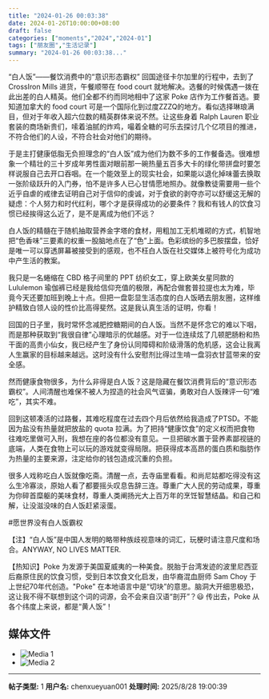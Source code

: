```yaml
---
title: "2024-01-26 00:03:38"
date: 2024-01-26T10:00:00+08:00
draft: false
categories: ["moments","2024","2024-01"]
tags: ["朋友圈","生活记录"]
summary: "2024-01-26 00:03:38..."
---
```


“白人饭”——餐饮消费中的“意识形态霸权”
​
回国途径卡尔加里的行程中，去到了 CrossIron Mills 进货，午餐顺带在 food court 就地解决。选餐的时候偶遇一拨在此出差的白人精英。他们全都不约而同地相中了这家 Poke 店作为工作餐首选。要知道加拿大的 food court 可是一个国际化到过度ZZZQ的地方。看似选择琳琅满目，但对于年收入超六位数的精英群体来说不然。让这些身着 Ralph Lauren 职业套装的商场新贵们，嗦着油腻的炸鸡，嘬着全糖的可乐去探讨几个亿项目的推进，不符合他们的人设，不符合社会对他们的期待。

于是主打健康低脂无负担理念的“白人饭”成为他们为数不多的工作餐备选。很难想象一个精壮的三十岁成年男性面对眼前那一碗热量五百多大卡的绿化带拼盘时要怎样说服自己去开口吞咽。在一个能效至上的现实社会，如果能以退化掉味蕾去换取一张阶级跃升的入门券，怕不是许多人已心甘情愿地照办。就像教徒需要用一些个近乎自虐的戒律去证明自己对于信仰的虔诚，对于食欲的剥夺亦可以舒缓这无解的疑虑：个人努力和时代红利，哪个才是获得成功的必要条件？我和有钱人的饮食习惯已经挨得这么近了，是不是离成为他们不远？

白人饭的精髓在于随机抽取营养金字塔的食材，用粗加工无机堆砌的方式，机智地把“色香味”三要素的权重一股脑地点在了“色”上面。色彩缤纷的多巴胺摆盘，恰好是唯一可以穿透屏幕被接受到的感观，也不枉白人饭在社交媒体上被符号化为成功中产生活的教案。

我只是一名蜷缩在 CBD 格子间里的 PPT 纺织女工，穿上欧美女星同款的 Lululemon 瑜伽裤已经是我给信仰充值的极限，再配合做套普拉提也太为难，毕竟今天还要加班到晚上十点。但把一盘彰显生活态度的白人饭晒去朋友圈，这样维护精致白领人设的性价比高得斐然。这是我认真生活的证明，你看！

回国的日子里，我时常怀念减肥控糖期间的白人饭。当然不是怀念它的难以下咽，而是那种获取到“我很自律”心理暗示的优越感。对于一位连续炫了几顿肥肠粉和热干面的高贵小仙女，我已经产生了身份认同障碍和阶级滑落的危机感，这会让我离人生赢家的目标越来越远。这时没有什么安慰剂比得过生啃一盘羽衣甘蓝带来的安全感。

然而健康食物很多，为什么非得是白人饭？这是隐藏在餐饮消费背后的“意识形态霸权”。人间清醒也难保不被人为捏造的社会风气诓骗，勇敢对白人饭辣评一句“难吃”，其实不难。

回到这顿凑活的过路餐，其难吃程度在过去四个月后依然给我造成了PTSD。不能因为盐没有热量就把放盐的 quota 拉满。为了把持“健康饮食”的定义权而把食物往难吃里做可入刑，我想在座的各位都没有意见。一旦把碳水置于营养素鄙视链的底端，人类在食物上可以玩的游戏就变得局限。把获得成本高昂的蛋白质和脂肪作为热量的主要来源，注定给你的钱包造成沉重的负担。

很多人戏称吃白人饭就像吃斋。清醒一点，去寺庙里看看。和尚尼姑都吃得没有这么生冷寡淡，原始人看了都要摇头叹息告辞三连。尊重广大人民的劳动成果，尊重为你碎首糜躯的美味食材，尊重人类阐扬光大上百万年的烹饪智慧结晶。和自己和解，让没滋没味的白人饭赶紧滚蛋。

#愿世界没有白人饭霸权

【注】“白人饭”是中国人发明的略带种族歧视意味的词汇，玩梗时请注意尺度和场合。ANYWAY, NO LIVES MATTER.

【热知识】Poke 为发源于美国夏威夷的一种美食。脱胎于台湾发迹的波里尼西亚后裔原住民的饮食习惯，受到日本饮食文化启发，由华裔混血厨师 Sam Choy 于上世纪70年代创造。"Poke" 在本地语言中是“切块”的意思。脑洞大开细思极恐，这让我不得不联想到这个词的词源，会不会来自汉语“剖开”？😃 传出去，Poke 从各个纬度上来说，都是“黄人饭”！
​

## 媒体文件

- ![Media 1](/Moments/photos/2024-01-26/202401260003380.jpg)
- ![Media 2](/Moments/photos/2024-01-26/202401260003381.jpg)

---

**帖子类型:** 1
**用户名:** chenxueyuan001
**处理时间:** 2025/8/28 19:00:39